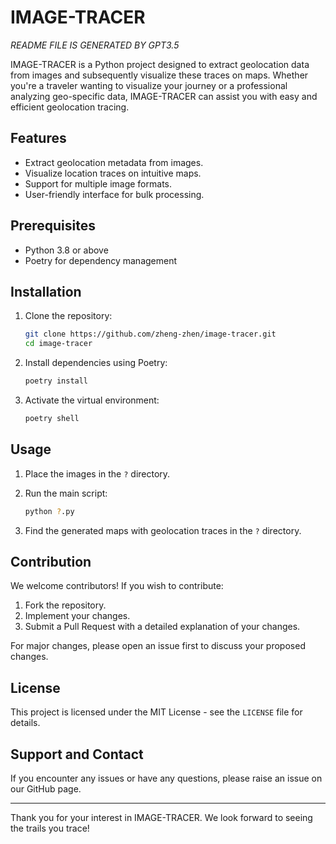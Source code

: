 # IMAGE-TRACER


*README FILE IS GENERATED BY GPT3.5*

IMAGE-TRACER is a Python project designed to extract geolocation data from images and subsequently visualize these traces on maps. Whether you're a traveler wanting to visualize your journey or a professional analyzing geo-specific data, IMAGE-TRACER can assist you with easy and efficient geolocation tracing.

## Features

- Extract geolocation metadata from images.
- Visualize location traces on intuitive maps.
- Support for multiple image formats.
- User-friendly interface for bulk processing.

## Prerequisites

- Python 3.8 or above
- Poetry for dependency management

## Installation

1. Clone the repository:

   ```bash
   git clone https://github.com/zheng-zhen/image-tracer.git
   cd image-tracer
   ```

2. Install dependencies using Poetry:

   ```bash
   poetry install
   ```

3. Activate the virtual environment:

   ```bash
   poetry shell
   ```

## Usage

1. Place the images in the `?` directory.

2. Run the main script:

   ```bash
   python ?.py
   ```

3. Find the generated maps with geolocation traces in the `?` directory.

## Contribution

We welcome contributors! If you wish to contribute:

1. Fork the repository.
2. Implement your changes.
3. Submit a Pull Request with a detailed explanation of your changes.

For major changes, please open an issue first to discuss your proposed changes.

## License

This project is licensed under the MIT License - see the `LICENSE` file for details.

## Support and Contact

If you encounter any issues or have any questions, please raise an issue on our GitHub page.

---

Thank you for your interest in IMAGE-TRACER. We look forward to seeing the trails you trace!
